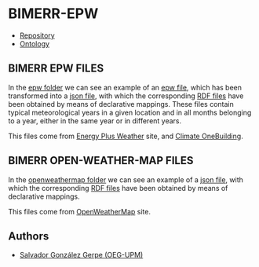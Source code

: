 # BIMERR-EPW

- [Repository](https://github.com/Salva5297/BIMERR-EPW) 
- [Ontology](https://bimerr.iot.linkeddata.es/def/weather/)

## BIMERR EPW FILES

In the [epw folder](./epw) we can see an example of an [epw file](./epw/ESP_PV_Bilbao-AP-080250_TMYx-2004-2018.epw), which has been transformed into a [json file](./epw/ESP_PV_Bilbao-AP-080250_TMYx-2004-2018.json), with which the corresponding [RDF files](./epw/ESP_PV_Bilbao-AP-080250_TMYx-2004-2018.ttl) have been obtained by means of declarative mappings. These files contain typical meteorological years in a given location and in all months belonging to a year, either in the same year or in different years.

This files come from [Energy Plus Weather](https://www.energyplus.net/weather) site, and [Climate OneBuilding](http://climate.onebuilding.org/).

## BIMERR OPEN-WEATHER-MAP FILES

In the [openweathermap folder](./openweathermap) we can see an example of a [json file](./openweathermap/Europe-Madrid(40.4196_-3.692).json), with which the corresponding [RDF files](./openweathermap/Europe-Madrid(40.4196_-3.692).ttl) have been obtained by means of declarative mappings.

This files come from [OpenWeatherMap](https://openweathermap.org/) site.

## Authors

- [Salvador González Gerpe (OEG-UPM)](https://github.com/Salva5297)